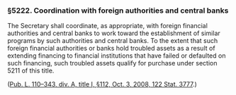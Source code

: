 ### §5222. Coordination with foreign authorities and central banks ###

The Secretary shall coordinate, as appropriate, with foreign financial authorities and central banks to work toward the establishment of similar programs by such authorities and central banks. To the extent that such foreign financial authorities or banks hold troubled assets as a result of extending financing to financial institutions that have failed or defaulted on such financing, such troubled assets qualify for purchase under section 5211 of this title.

([Pub. L. 110–343, div. A, title I, §112, Oct. 3, 2008, 122 Stat. 3777](/statviewer.htm?volume=122&page=3777).)